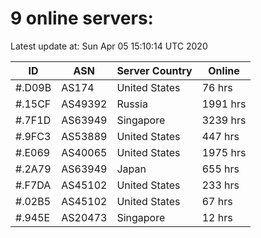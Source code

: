 # 9 online servers:

Latest update at: Sun Apr 05 15:10:14 UTC 2020

| ID | ASN | Server Country | Online |
| -- | --- | -------------- | ------ |
| #.D09B | AS174 | United States | 76 hrs |
| #.15CF | AS49392 | Russia | 1991 hrs |
| #.7F1D | AS63949 | Singapore | 3239 hrs |
| #.9FC3 | AS53889 | United States | 447 hrs |
| #.E069 | AS40065 | United States | 1975 hrs |
| #.2A79 | AS63949 | Japan | 655 hrs |
| #.F7DA | AS45102 | United States | 233 hrs |
| #.02B5 | AS45102 | United States | 67 hrs |
| #.945E | AS20473 | Singapore | 12 hrs |

